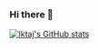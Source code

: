 ### Hi there 👋
[![Iktaj's GitHub stats](https://github-readme-stats.vercel.app/api?username=IktajBhinder)](https://github.com/IktajBhinder/github-readme-stats)

<!--
**IktajBhinder/IktajBhinder** is a ✨ _special_ ✨ repository because its `README.md` (this file) appears on your GitHub profile.
[https://cdn-icons-png.flaticon.com/512/174/174857.png] [https://www.linkedin.com/in/iktaj-bhinder/]
Here are some ideas to get you started:
[![Iktaj's GitHub stats](https://github-readme-stats.vercel.app/api?username=IktajBhinder)](https://github.com/IktajBhinder/github-readme-stats)

- 🔭 I’m currently working on ...
- 🌱 I’m currently learning ...
- 👯 I’m looking to collaborate on ...
- 🤔 I’m looking for help with ...
- 💬 Ask me about ...
- 📫 How to reach me: ...
- 😄 Pronouns: ...
- ⚡ Fun fact: ...
-->
